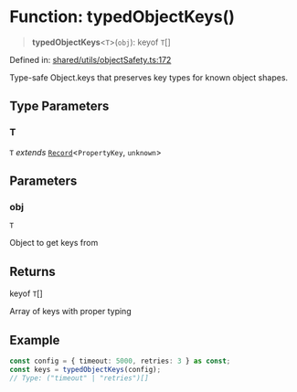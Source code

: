 # Function: typedObjectKeys()

> **typedObjectKeys**\<`T`\>(`obj`): keyof `T`[]

Defined in: [shared/utils/objectSafety.ts:172](https://github.com/Nick2bad4u/Uptime-Watcher/blob/dca5483e793478722cd3e6e125cafcec5fc771f0/shared/utils/objectSafety.ts#L172)

Type-safe Object.keys that preserves key types for known object shapes.

## Type Parameters

### T

`T` *extends* [`Record`](https://www.typescriptlang.org/docs/handbook/utility-types.html#recordkeys-type)\<`PropertyKey`, `unknown`\>

## Parameters

### obj

`T`

Object to get keys from

## Returns

keyof `T`[]

Array of keys with proper typing

## Example

```typescript
const config = { timeout: 5000, retries: 3 } as const;
const keys = typedObjectKeys(config);
// Type: ("timeout" | "retries")[]
```
